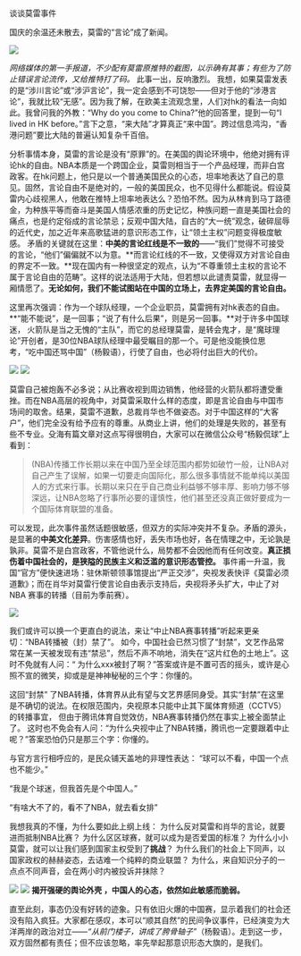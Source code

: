 ﻿
   谈谈莫雷事件


国庆的余温还未散去，莫雷的“言论”成了新闻。

  ![](/assets/images/1.jpg)
 

*网络媒体的第一手报道，不少配有莫雷原推特的截图，以示确有其事；有些为了防止错误言论流传，又给推特打了码。*
此事一出，反响激烈。
我想，如果莫雷发表的是“涉川言论”或“涉沪言论”，我一定会感到不可饶恕——但对于他的“涉港言论”，我就比较“无感”。因为我了解，在欧美主流观念里，人们对hk的看法一向如此。我曾问我的外教：“Why do you come to China?”他的回答里，提到一句“I lived in HK before。”言下之意，“来大陆”才算真正“来中国”。跨过信息鸿沟，“香港问题”要比大陆的普遍认知复杂千百倍。

分析事情本身，莫雷的言论是没有“原罪”的。在美国的舆论环境中，他绝对拥有评论hk的自由。NBA本质是一个跨国企业，莫雷则相当于一个产品经理，而非白宫政客。在hk问题上，他只是以一个普通美国民众的心态，坦率地表达了自己的意见。固然，言论自由不是绝对的，一般的美国民众，也不见得什么都能说。假设莫雷内心歧视黑人，他敢在推特上坦率地表达么？恐怕不然。因为从林肯到马丁路德金，为种族平等而奋斗是美国人情感浓重的历史记忆，种族问题一直是美国社会的痛点，也是约定俗成的言论禁忌；反观中国大陆，自古的“大一统”观念，破碎屈辱的近代史，加之近年来高歌猛进的意识形态工作，让“领土主权”问题变得极度敏感。
矛盾的关键就在这里：**中美的言论红线是不一致的**——“我们”觉得不可接受的言论，“他们”偏偏就不以为意。**而言论红线的不一致，又使得双方对言论自由的界定不一致。**现在国内有一种很坚定的观点，认为“不尊重领土主权的言论不属于言论自由的范畴”。这样的说法适用于大陆，但若想以此谴责莫雷，就显得一厢情愿了。**无论如何，我们不能试图站在中国的立场上，去界定美国的言论自由。**

这里再次强调：作为一个球队经理，一个企业职员，莫雷拥有对hk表态的自由。**“能不能说”，是一回事；“说了有什么后果”，则是另一回事。**对于许多中国球迷， 火箭队是当之无愧的“主队”，而它的总经理莫雷，是转会鬼才，是“魔球理论”开创者，是30位NBA球队经理中最受瞩目的那一个。可是他没能换位思考，“吃中国还骂中国”（杨毅语），行使了自由，也必将付出巨大的代价。

  ![](/assets/images/2.jpg) ![](/assets/images/4.jpg)

莫雷自己被炮轰不必多说；从比赛收视到周边销售，他经营的火箭队都将遭受重挫。而在NBA高层的视角中，对莫雷采取什么样的态度，即是言论自由与中国市场间的取舍。结果，莫雷不道歉，总裁肖华也不做姿态。对于中国这样的“大客户”，他们完全没有给予应有的尊重。从商业上讲，他们的处理是失败的，甚至有些不专业。殳海有篇文章对这点写得很明白，大家可以在微信公众号“杨毅侃球”上看到：

   > (NBA)传播工作长期以来在中国乃至全球范围内都势如破竹一般，让NBA对自己产生了误解，如果一切要走向国际化，那么很多事情就不能单纯以美国人的方式来行事。长期以来只在乎自己商业利益够不够丰厚、影响力够不够深远，让NBA忽略了行事所必要的谨慎性，他们甚至还没真正做好要成为一个国际体育联盟的准备。

可以发现，此次事件虽然话题很敏感，但双方的实际冲突并不复杂。矛盾的源头，是显著的**中美文化差异**。伤害感情也好，丢失市场也好，各在情理之中，无论孰是孰非。莫雷不是白宫政客，不管他说什么，局势都不会因他而有任何改变。**真正损伤着中国社会的，是狭隘的民族主义和泛滥的意识形态管控。**
事件甫一升温，我国“官方”便快速进场：驻休斯顿领事馆提出“严正交涉”，央视发表快评《莫雷必须道歉》；而在肖华对莫雷行使言论自由表示支持后，央视将矛头扩大，中止了对NBA 赛事的转播（目前为季前赛）。

  ![](/assets/images/5.jpg)

我们或许可以换一个更直白的说法，来让“中止NBA赛事转播”听起来更亲切：“NBA转播被（封）禁了”。 如今，中国社会已然习惯了“封禁”，文艺作品常常在某一天被发现有违“禁忌”，然后不声不响地，消失在“这片红色的土地上”。这时不免就有人问：“ 为什么xxx被封了啊？”答案或许是不置可否的摇头，或许是心照不宣的微笑，抑或是是神神秘秘的三个字：你懂的。

这回“封禁” 了NBA转播，体育界从此有望与文艺界感同身受。其实“封禁”在这里是不确切的说法。在权限范围内，央视原本只能中止其下属体育频道（CCTV5） 的转播事宜， 但由于腾讯体育自觉效仿，NBA赛事转播仍然在事实上被全面禁止了。 这时也不免会有人问：“为什么央视中止了NBA转播，腾讯也一定要跟着中止呢？”答案恐怕仍只是那三个字：你懂的。

与官方言行相呼应的，是民众铺天盖地的非理性表达：
“球可以不看，中国一个点也不能少。”

“我是个球迷，但我首先是个中国人。”

“有啥大不了的，看不了NBA，就去看女排”

我想我真的不懂，为什么要如此上纲上线：
为什么反对莫雷和肖华的言论，就要进而抵制NBA比赛？
为什么区区球赛，就可以成为是否爱国的标准？
为什么小小莫雷，就可以让我们感到国家主权受到了**挑战**？
为什么我们的社会上下同声，以国家政权的赫赫姿态，去诘难一个纯粹的商业联盟？
为什么，来自知识分子的一点点不同声音，会在两小时内被投诉并抹除？

   ![](/assets/images/7.jpg)  ![](/assets/images/6.jpg)
**揭开强硬的舆论外壳 ，中国人的心态，依然如此敏感而脆弱。**

直至此刻，事态仍没有好转的迹象。只有依旧火爆的中国赛，显示着我们的社会还没有陷入疯狂。大家都在感叹，本可以“顺其自然”的民间争议事件，已经演变为大洋两岸的政治对立——*“从前门楼子，讲成了胯骨轴子”*（杨毅语）。走到这一步，双方固然都有责任；但不应该忽略，率先举起那意识形态大旗的，是我们。
